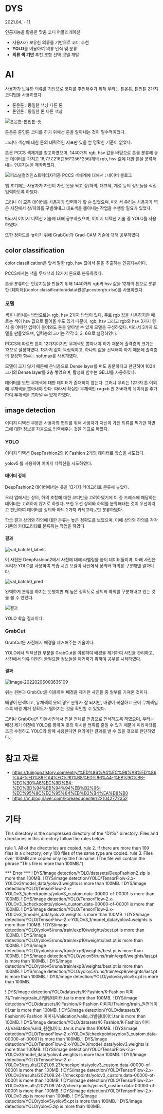# DYS

2021.04. - 11.



인공지능을 활용한 맞춤 코디 어플리케이션

- 사용자가 보유한 의류를 기반으로 코디 추천
- **YOLO**를 이용하여 의류 인식 및 분류
- **의류 색 기반** 추천 조합 선택 모델 개발



# AI

사용자가 보유한 의류를 기반으로 코디를 추천해주기 위해 우리는 톤온톤, 톤인톤 2가지 코디법을 사용하였다.

- 톤온톤 : 동일한 색상 다른 톤
- 톤인톤 : 동일한 톤 다른 색상

![톤온톤-톤인톤-뜻](/img/톤온톤-톤인톤-뜻.png)



톤온톤 톤인톤 코디를 하기 위해선 톤을 알아내는 것이 필수적이었다.

그러나 색상에 대한 톤의 대략적인 지표만 있을 뿐 명확한 기준이 없었다.

톤은 PCCS 색체계를 참고하였으며, 1440개의 rgb, hsv 값을 바탕으로 톤을 분류해 놓은 데이터를 가지고 16,777,216(256\*256\*256)개의 rgb, hsv 값에 대한 톤을 분류해내는 인공지능을 제작하였다.

![퍼스널컬러인스트럭터자격증 PCCS 색체계에 대해서 : 네이버 블로그](/img/pccs.png)



앱 초기에는 사용자가 자신이 가진 옷을 찍고 상/하의, 대표색, 계절 등의 정보들을 직접 입력하도록 하였다.

그러나 이 모든 데이터를 사용자가 입력하게 할 순 없었으며, 따라서 우리는 사용자가 찍은 사진에서 상/하의를 구별해내고 대표색을 뽑아내는 작업을 수행할 필요가 있었다.

따라서 이미지 디텍션 기술에 대해 공부하였으며, 이미지 디텍션 기술 중 YOLO를 사용하였다.

또한 정확도를 높이기 위해 GrabCut과 Grad-CAM 기술에 대해 공부하였다.



## color classification

color classification은 앞서 말한 rgb, hsv 값에서 톤을 추출하는 인공지능이다.

PCCS에서는 색을 무채색과 12가지 톤으로 분류하였다.

톤을 분류하는 인공지능을 만들기 위해 1440개의 rgb와 hsv 값을 12개의 톤으로 분류한 [데이터](\color classification\data\원본\pccstorgb.xlsx)를 사용하였다.



### 모델

색을 나타내는 방법으로는 rgb, hsv 2가지 방법이 있다. 주로 rgb 값을 사용하지만 때로는 색이 hsv 값으로 들어올 수도 있기 때문에, rgb, hsv 그리고 rgb와 hsv 3가지 형식 중 어떠한 입력이 들어와도 톤을 알아낼 수 있게 모델을 구성하였다. 따라서 3가지 모델을 만들었으며, 입력층의 크기는 각각 3, 3, 6으로 설정하였다.

PCCS에 따르면 톤이 12가지이지만 무채색도 뽑아내야 하기 때문에 출력층의 크기는 13으로 설정하였다. 13가지 값이 독립적이고, 하나의 값을 선택해야 하기 때문에 출력층의 활성화 함수는 softmax를 사용하였다.

모델이 크지 않기 때문에 은닉층으로 Dense layer를 써도 충분하다고 판단하여 1024 크기의 Dense layer를 2층 쌓았으며, 활성화 함수는 GELU를 사용하였다.

데이터를 보면 무채색에 대한 데이터가 존재하지 않는다. 그러나 우리는 12가지 톤 이외에 무채색을 뽑아내야 한다. 따라서 확실한 무채색인 r=g=b 인 256개의 데이터를 추가하여 무채색을 뽑아낼 수 있게 하였다.





## image detection

이미지 디텍션 부분은 사용자의 편의를 위해 사용자가 자신이 가진 의류를 찍기만 하면 그에 대한 정보를 자동으로 입력해주는 것을 목표로 하였다.

### YOLO

이미지 딕텍션 DeepFashion2와 K-Fashion 2개의 데이터로 학습을 시도했다.

yolov5 를 사용하여 이미지 디텍션을 시도하였다.



#### 데이터 정제

DeepFashion2 데이터에서는 옷을 13가지 카테고리로 분류해 놓았다.

우리 앱에서는 상의, 하의 조합에 대한 코디만을 고려하였기에 이 중 드레스에 해당하는 데이터는 고려하지 않기로 하였다. 또한 우선 상의와 하의를 분류해내는 것이 우선이라고 판단하여 데이터를 상의와 하의 2가지 카테고리로만 분류하였다.

학습 결과 상의와 하의에 대한 분류는 높은 정확도를 보였으며, 이에 상의와 하의를 각각 기존의 카테고리대로 분류하는 작업을 하였다.



#### 결과

![val_batch0_labels](/img/val_batch0_labels.jpg)

이 사진은 DeepFashion2에서 사진에 대해 라벨링을 붙이 데이터들이며, 아래 사진은 우리가 YOLO를 사용하여 학습 시킨 모델이 사진에서 상의와 하의를 구분해낸 결과이다.

![val_batch0_pred](/img/val_batch0_pred.jpg)

완벽하게 분류를 하지는 못했지만 꽤 높은 정확도로 상의와 하의를 구분해내고 있는 것을 볼 수 있었다.

![결과](/img/결과.PNG)

YOLO 학습 결과이다.



### GrabCut 

GrabCut은 사진에서 배경을 제거해주는 기술이다.

YOLO에서 딕텍션한 부분을 GrabCut을 이용하여 배경을 제거하여 사진을 관리하고, 사진에서 의류 이외의 불필요한 정보들을 제거하기 위하여 공부를 시작하였다.

#### 결과

![image-20220206003635109](/img/image-20220206003635109.png)

위는 원본과 GrabCut을 이용하여 배경을 제거한 사진들 중 일부를 가져온 것이다.

배경이 단색이고, 유채색의 옷의 경우 분류가 잘 되지만, 배경이 복잡하고 옷이 무채색일수록 배경 제거 정확도가 떨어지는 것을 확인할 수 있었다.

그러나 GrabCut은 인물사진에서 인물 전체를 전경으로 인식하도록 하였으며, 우리는 배경 제거 이전에 YOLO를 통하여 옷의 위치한 범위를 줄일 수 있기 때문에 파라미터를 조금 수정하고 YOLO와 함께 사용한다면 유의미한 결과를 낼 수 있을 것으로 판단하였다.



# 참고 자료

- https://tuingup.tistory.com/entry/%ED%86%A4%EC%98%A8%ED%86%A4-%ED%86%A4%EC%9D%B8%ED%86%A4-%EB%9C%BB-%EC%B0%A8%EC%9D%B4-%EC%BD%94%EB%94%94%EB%B2%95-%EC%95%8C%EC%95%84%EB%B3%B4%EA%B8%B0
- https://m.blog.naver.com/koreaeducenter/221042772352



# 기타

This directory is the compressed directory of the "DYS/" directory.
Files and directories in this directory follow the rules below.

rule 1. All of the directories are copied.
rule 2. If there are more than 100 files in a directory, only 100 files of the same type are copied.
rule 3. Files over 100MB are copied only by the file name.
	(The file will contain the phrase "This file is more than 100MB.").

*** Error ***
! DYS/image detection/YOLO/datasets/DeepFashion2.zip is more than 100MB.
! DYS/image detection/YOLO/TensorFlow-2.x-YOLOv3/model_data/yolov3.weights is more than 100MB.
! DYS/image detection/YOLO/TensorFlow-2.x-YOLOv3_1/checkpoints/yolov3_custom.data-00000-of-00001 is more than 100MB.
! DYS/image detection/YOLO/TensorFlow-2.x-YOLOv3_1/checkpoints/yolov4_custom.data-00000-of-00001 is more than 100MB.
! DYS/image detection/YOLO/TensorFlow-2.x-YOLOv3_1/model_data/yolov3.weights is more than 100MB.
! DYS/image detection/YOLO/TensorFlow-2.x-YOLOv3_1/model_data/yolov4.weights is more than 100MB.
! DYS/image detection/YOLO/yolov5/runs/train/exp10/weights/best.pt is more than 100MB.
! DYS/image detection/YOLO/yolov5/runs/train/exp10/weights/last.pt is more than 100MB.
! DYS/image detection/YOLO/yolov5/runs/train/exp6/weights/best.pt is more than 100MB.
! DYS/image detection/YOLO/yolov5/runs/train/exp6/weights/last.pt is more than 100MB.
! DYS/image detection/YOLO/yolov5/runs/train/exp8/weights/best.pt is more than 100MB.
! DYS/image detection/YOLO/yolov5/runs/train/exp8/weights/last.pt is more than 100MB.
! DYS/image detection/YOLO/yolov5/yolov5x.pt is more than 100MB.

! DYS/image detection/YOLO/datasets/K-Fashion/K-Fashion 이미지/Training/train_라벨링데이터.tar is more than 100MB.
! DYS/image detection/YOLO/datasets/K-Fashion/K-Fashion 이미지/Training/train_원천데이터.tar is more than 100MB.
! DYS/image detection/YOLO/datasets/K-Fashion/K-Fashion 이미지/Validation/valid_라벨링데이터.tar is more than 100MB.
! DYS/image detection/YOLO/datasets/K-Fashion/K-Fashion 이미지/Validation/valid_원천데이터.tar is more than 100MB.
! DYS/image detection/YOLO/TensorFlow-2.x-YOLOv3/checkpoints/yolov3_custom.data-00000-of-00001 is more than 100MB.
! DYS/image detection/YOLO/TensorFlow-2.x-YOLOv3/model_data/yolov3.weights is more than 100MB.
! DYS/image detection/YOLO/TensorFlow-2.x-YOLOv3/model_data/yolov4.weights is more than 100MB.
! DYS/image detection/YOLO/TensorFlow-2.x-YOLOv3/results/2021.09.23/checkpoints/yolov3_custom.data-00000-of-00001 is more than 100MB.
! DYS/image detection/YOLO/TensorFlow-2.x-YOLOv3/results/2021.09.24-1/checkpoints/yolov3_custom.data-00000-of-00001 is more than 100MB.
! DYS/image detection/YOLO/TensorFlow-2.x-YOLOv3/results/2021.09.24-2/checkpoints/yolov3_custom.data-00000-of-00001 is more than 100MB.
! DYS/image detection/YOLO/TensorFlow-2.x-YOLOv3.zip is more than 100MB.
! DYS/image detection/YOLO/yolov5/yolov5x.pt is more than 100MB.
! DYS/image detection/YOLO/yolov5.zip is more than 100MB.
